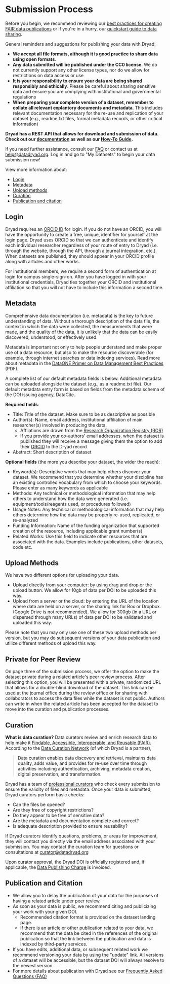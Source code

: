 <h1>Submission Process</h1>

<p>Before you begin, we recommend reviewing our <a href="<%= stash_url_helpers.best_practices_path %>">best practices for creating FAIR data publications</a> or if you're in a hurry, our <a href="/docs/QuickstartGuideToDataSharing.pdf">quickstart guide to data sharing</a>.</p>

<p>General reminders and suggestions for publishing your data with Dryad:</p>
<ul>
<li><strong>We accept all file formats, although it is good practice to share data using open formats</strong>.</li>
  <li><strong>Any data submitted will be published under the CC0 license</strong>. We do not currently support any other license types, nor do we allow for restrictions on data access or use</li>
<li><strong>It is your responsibility to ensure your data are being shared responsibly and ethically</strong>. Please be careful about sharing sensitive data and ensure you are complying with institutional and governmental regulations</li>
<li><strong>When preparing your complete version of a dataset, remember to collate all relevant explantory documents and metadata</strong>. This includes relevant documentation necessary for the re-use and replication of your dataset (e.g., readme.txt files, formal metadata records, or other critical information)</li>
</ul>

<p><b>Dryad has a REST API that allows for download and submission of data. Check out our <a href="https://datadryad.org/api/v2/docs/">documentation</a> as well as our <a href="https://github.com/CDL-Dryad/dryad-app/blob/master/documentation/apis/submission.md">How-To Guide</a>.</b></p>

<p>If you need further assistance, consult our <a href="<%= stash_url_helpers.faq_path %>">FAQ</a> or contact us at <a href=mailto:help@datadryad.org>help@datadryad.org</a>. Log in and go to "My Datasets" to begin your data submission now!</p>

<p>View more information about:</p>
<ul>
  <li><a href="#login">Login</a></li>
  <li><a href="#metadata">Metadata</a></li>
  <li><a href="#upload-methods">Upload methods</a></li>
  <li><a href="#curation">Curation</a></li>
  <li><a href="#citation">Publication and citation</a></li>
  </ul>

<h2>Login<a name="login"></a></h2>

<p>Dryad requires an <a href="https://orcid.org">ORCID ID</a> for login. If you do not have an ORCID, you will have the opportunity to create a free, unique, identifier for yourself at the login page. Dryad uses ORCID so that we can authenticate and identify each individual researcher regardless of your route of entry to Dryad (i.e. through the website, through the API, through a journal integration, etc.). When datasets are published, they should appear in your ORCID profile along with articles and other works.</p> 

<p>For institutional members, we require a second form of authentication at login for campus single-sign-on. After you have logged in with your institutional credentials, Dryad ties together your ORCID and institutional affiliation so that you will not have to include this information a second time.</p>

<h2>Metadata<a name="metadata"></a></h2>

<p>Comprehensive data documentation (i.e. metadata) is the key to future understanding of data. Without a thorough description of the data file, the context in which the data were collected, the measurements that were made, and the quality of the data, it is unlikely that the data can be easily discovered, understood, or effectively used. </p>

<p>Metadata is important not only to help people understand and make proper use of a data resource, but also to make the resource discoverable (for example, through internet searches or data indexing services). Read more about metadata in the <a href="http://www.dataone.org/sites/all/documents/DataONE_BP_Primer_020212.pdf">DataONE Primer on Data Management Best Practices</a> (PDF).</p>

<p>A complete list of our default metadata fields is below. Additional metadata can be uploaded alongside the dataset (e.g., as a readme.txt file). Our default metadata entry form is based on fields from the metadata schema of the DOI issuing agency, DataCite.</p>

<p><strong>Required fields</strong>:</p>
<ul>
<li>Title: Title of the dataset. Make sure to be as descriptive as possible</li>
<li>Author(s): Name, email address, institutional affiliation of main researcher(s) involved in producing the data.
  <ul>
    <li>Affliations are drawn from the <a href="http://ror.org">Research Organization Registry (ROR)</a></li>
    <li>If you provide your co-authors' email addresses, when the dataset is published they will receive a message giving them the option to add their <a href="http://orcid.org">ORCID</a> to the Dryad record</li>
  </ul>
<li>Abstract: Short description of dataset</li>
</ul>
<p><strong>Optional fields</strong> (the more you describe your dataset, the wider the reach):</p>
<ul>
<li>Keyword(s): Descriptive words that may help others discover your dataset. We recommend that you determine whether your discipline has an existing controlled vocabulary from which to choose your keywords. Please enter as many keywords as applicable</li>
<li>Methods: Any technical or methodological information that may help others to understand how the data were generated (i.e. equipment/tools/reagents used, or procedures followed)</li>
<li>Usage Notes: Any technical or methodological information that may help others determine how the data may be properly re-used, replicated, or re-analyzed</li>
<li>Funding Information: Name of the funding organization that supported creation of the resource, including applicable grant number(s)</li>
<li>Related Works: Use this field to indicate other resources that are associated with the data. Examples include publications, other datasets, code etc.</li>
</ul>

<h2 id="upload-methods">Upload Methods</h2>
<p>We have two different options for uploading your data.</p>
<ul>
<li>Upload directly from your computer: by using drag and drop or the upload button. We allow for 10gb of data per DOI to be uploaded this way.</li>
<li>Upload from a server or the cloud: by entering the URL of the location where data are held on a server, or the sharing link for Box or Dropbox. (Google Drive is not recommended). We allow for 300gb (in a URL or dispersed through many URLs) of data per DOI to be validated and uploaded this way.</li>
</ul>
<p>Please note that you may only use one of these two upload methods per version, but you may do subsequent versions of your data publication and utilize different methods of upload this way.</p>

<h2>Private for Peer Review<a name="Private for Peer Review"></a></h2>
<p>On page three of the submission process, we offer the option to make the dataset private during a related article's peer review process. After selecting this option, you will be presented with a private, randomized URL that allows for a double-blind download of the dataset. This link can be used at the journal office during the review office or for sharing with collaborators to access the data files while the dataset is not public. Authors can write in when the related article has been accepted for the dataset to move into the curation and publication processes.</p>
<h2>Curation<a name="curation"></a></h2>
<p><strong>What is data curation?</strong> Data curators review and enrich research data to help make it <a href="https://www.force11.org/group/fairgroup/fairprinciples">Findable, Accessible, Interoperable, and Reusable (FAIR)</a>. According to the <a href="https://datacurationnetwork.org/about/our-mission/">Data Curation Network<a> (of which Dryad is a partner),<blockquote>Data curation enables data discovery and retrieval, maintains data quality, adds value, and provides for re-use over time through activities including authentication, archiving, metadata creation, digital preservation, and transformation.</blockquote></p>
<p>Dryad has a team of <a href="<%= stash_url_helpers.our_staff_path %>">professional curators</a> who check every submission to ensure the validity of files and metadata. Once your data is submitted, Dryad curators perform basic checks:</p>
<ul>
<li>Can the files be opened?</li>
<li>Are they free of copyright restrictions?</li>
<li>Do they appear to be free of sensitive data?</li>
<li>Are the metadata and documentation complete and correct?</li>
<li>Is adequate description provided to ensure reusability?</li>
</ul>
<p>If Dryad curators identify questions, problems, or areas for improvement, they will contact you directly via the email address associated with your submission. You may contact the curation team for questions or consultations at <a href=mailto:curator@datadryad.org>curator@datadryad.org</a></p>
<p>Upon curator approval, the Dryad DOI is officially registered and, if applicable, the <a href="<%= stash_url_helpers.publishing_charges_path %>">Data Publishing Charge</a> is invoiced.</p>

<h2>Publication and Citation<a name="citation"></a></h2>
<ul>
<li>We allow you to delay the publication of your data for the purposes of having a related article under peer review.</li>
<li>As soon as your data is public, we recommend citing and publicizing your work with your given DOI.
<ul>
<li>Recommended citation format is provided on the dataset landing page.</li>
<li>If there is an article or other publication related to your data, we recommend that the data be cited in the references of the original publication so that the link between the publication and data is indexed by third-party services.</li>
</ul></li>
<li>If you have edits, additional data, or subsequent related work we recommend versioning your data by using the &quot;update&quot; link. All versions of a dataset will be accessible, but the dataset DOI will always resolve to the newest version.</li>
<li>For more details about publication with Dryad see our <a href="<%= stash_url_helpers.faq_path %>">Frequently Asked Questions (FAQ)</a></li>
</ul>

